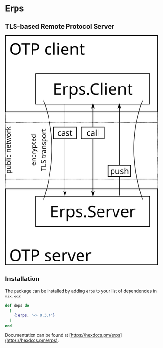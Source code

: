 # Erps

## TLS-based Remote Protocol Server

![rps diagram](diagram.svg)

## Installation

The package can be installed by adding `erps` to your list of dependencies in `mix.exs`:

```elixir
def deps do
  [
    {:erps, "~> 0.3.4"}
  ]
end
```

Documentation can be found at [https://hexdocs.pm/erps](https://hexdocs.pm/erps).

